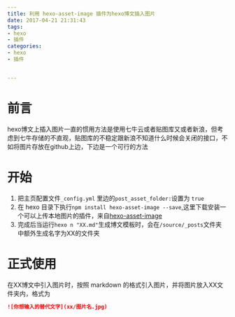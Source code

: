 ```yaml
---
title: 利用 hexo-asset-image 插件为hexo博文插入图片
date: 2017-04-21 21:31:43
tags: 
- hexo
- 插件
categories:
- hexo
- 插件


---
```

# 前言
hexo博文上插入图片一直的惯用方法是使用七牛云或者贴图库又或者新浪，但考虑到七牛存储的不直观，贴图库的不稳定跟新浪不知道什么时候会关闭的接口，不如将图片存放在github上边，下边是一个可行的方法

# 开始

 1. 把主页配置文件`_config.yml` 里边的`post_asset_folder:`设置为 `true`
 2. 在 hexo 目录下执行`npm install hexo-asset-image --save`,这里下载安装一个可以上传本地图片的插件，来自[hexo-asset-image][1]
 3. 完成后当运行`hexo n "XX.md"`生成博文模板时，会在`/source/_posts`文件夹中额外生成名字为XX的文件夹

# 正式使用
在XX博文中引入图片时，按照 markdown 的格式引入图片，并将图片放入XX文件夹内，格式为
``` markdown
![你想输入的替代文字](xx/图片名.jpg)
```



  [1]: https://github.com/CodeFalling/hexo-asset-image